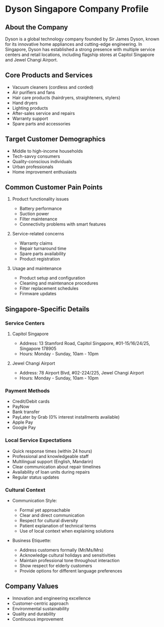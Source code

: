# Dyson Singapore Company Profile

## About the Company
Dyson is a global technology company founded by Sir James Dyson, known for its innovative home appliances and cutting-edge engineering. In Singapore, Dyson has established a strong presence with multiple service centers and retail locations, including flagship stores at Capitol Singapore and Jewel Changi Airport.

## Core Products and Services
- Vacuum cleaners (cordless and corded)
- Air purifiers and fans
- Hair care products (hairdryers, straighteners, stylers)
- Hand dryers
- Lighting products
- After-sales service and repairs
- Warranty support
- Spare parts and accessories

## Target Customer Demographics
- Middle to high-income households
- Tech-savvy consumers
- Quality-conscious individuals
- Urban professionals
- Home improvement enthusiasts

## Common Customer Pain Points
1. Product functionality issues
   - Battery performance
   - Suction power
   - Filter maintenance
   - Connectivity problems with smart features

2. Service-related concerns
   - Warranty claims
   - Repair turnaround time
   - Spare parts availability
   - Product registration

3. Usage and maintenance
   - Product setup and configuration
   - Cleaning and maintenance procedures
   - Filter replacement schedules
   - Firmware updates

## Singapore-Specific Details

### Service Centers
1. Capitol Singapore
   - Address: 13 Stamford Road, Capitol Singapore, #01-15/16/24/25, Singapore 178905
   - Hours: Monday - Sunday, 10am - 10pm

2. Jewel Changi Airport
   - Address: 78 Airport Blvd, #02-224/225, Jewel Changi Airport
   - Hours: Monday - Sunday, 10am - 10pm

### Payment Methods
- Credit/Debit cards
- PayNow
- Bank transfer
- PayLater by Grab (0% interest installments available)
- Apple Pay
- Google Pay

### Local Service Expectations
- Quick response times (within 24 hours)
- Professional and knowledgeable staff
- Multilingual support (English, Mandarin)
- Clear communication about repair timelines
- Availability of loan units during repairs
- Regular status updates

### Cultural Context
- Communication Style:
  - Formal yet approachable
  - Clear and direct communication
  - Respect for cultural diversity
  - Patient explanation of technical terms
  - Use of local context when explaining solutions

- Business Etiquette:
  - Address customers formally (Mr/Ms/Mrs)
  - Acknowledge cultural holidays and sensitivities
  - Maintain professional tone throughout interaction
  - Show respect for elderly customers
  - Provide options for different language preferences

## Company Values
- Innovation and engineering excellence
- Customer-centric approach
- Environmental sustainability
- Quality and durability
- Continuous improvement
